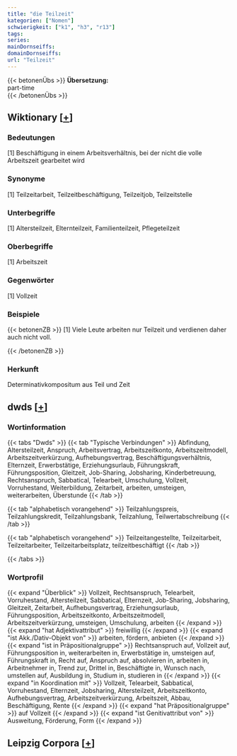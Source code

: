 ```yaml
---
title: "die Teilzeit"
kategorien: ["Nomen"]
schwierigkeit: ["k1", "h3", "r13"]
tags:
series:
mainDornseiffs:
domainDornseiffs:
url: "Teilzeit"
---
```


{{< betonenÜbs >}}
**Übersetzung:**  
part-time  
{{< /betonenÜbs >}}

## Wiktionary [[+](https://de.wiktionary.org/wiki/Teilzeit)]

### Bedeutungen
[1] Beschäftigung in einem Arbeitsverhältnis, bei der nicht die volle Arbeitszeit gearbeitet wird  

### Synonyme
[1] Teilzeitarbeit, Teilzeitbeschäftigung, Teilzeitjob, Teilzeitstelle  

### Unterbegriffe
[1] Altersteilzeit, Elternteilzeit, Familienteilzeit, Pflegeteilzeit  

### Oberbegriffe
[1] Arbeitszeit  

### Gegenwörter
[1] Vollzeit  

### Beispiele
{{< betonenZB >}}
[1] Viele Leute arbeiten nur Teilzeit und verdienen daher auch nicht voll.  

{{< /betonenZB >}}
### Herkunft
Determinativkompositum aus Teil und Zeit  



## dwds [[+](https://www.dwds.de/wb/Teilzeit)]

### Wortinformation
{{< tabs "Dwds" >}}
{{< tab "Typische Verbindungen" >}}
Abfindung, Altersteilzeit, Anspruch, Arbeitsvertrag, Arbeitszeitkonto, Arbeitszeitmodell, Arbeitszeitverkürzung, Aufhebungsvertrag, Beschäftigungsverhältnis, Elternzeit, Erwerbstätige, Erziehungsurlaub, Führungskraft, Führungsposition, Gleitzeit, Job-Sharing, Jobsharing, Kinderbetreuung, Rechtsanspruch, Sabbatical, Telearbeit, Umschulung, Vollzeit, Vorruhestand, Weiterbildung, Zeitarbeit, arbeiten, umsteigen, weiterarbeiten, Überstunde
{{< /tab >}}

{{< tab "alphabetisch vorangehend" >}}
Teilzahlungspreis, Teilzahlungskredit, Teilzahlungsbank, Teilzahlung, Teilwertabschreibung
{{< /tab >}}

{{< tab "alphabetisch vorangehend" >}}
Teilzeitangestellte, Teilzeitarbeit, Teilzeitarbeiter, Teilzeitarbeitsplatz, teilzeitbeschäftigt
{{< /tab >}}

{{< /tabs >}}

### Wortprofil
{{< expand "Überblick" >}} Vollzeit, Rechtsanspruch, Telearbeit, Vorruhestand, Altersteilzeit, Sabbatical, Elternzeit, Job-Sharing, Jobsharing, Gleitzeit, Zeitarbeit, Aufhebungsvertrag, Erziehungsurlaub, Führungsposition, Arbeitszeitkonto, Arbeitszeitmodell, Arbeitszeitverkürzung, umsteigen, Umschulung, arbeiten {{< /expand >}}
{{< expand "hat Adjektivattribut" >}} freiwillig {{< /expand >}}
{{< expand "ist Akk./Dativ-Objekt von" >}} arbeiten, fördern, anbieten {{< /expand >}}
{{< expand "ist in Präpositionalgruppe" >}} Rechtsanspruch auf, Vollzeit auf, Führungsposition in, weiterarbeiten in, Erwerbstätige in, umsteigen auf, Führungskraft in, Recht auf, Anspruch auf, absolvieren in, arbeiten in, Arbeitnehmer in, Trend zur, Drittel in, Beschäftigte in, Wunsch nach, umstellen auf, Ausbildung in, Studium in, studieren in {{< /expand >}}
{{< expand "in Koordination mit" >}} Vollzeit, Telearbeit, Sabbatical, Vorruhestand, Elternzeit, Jobsharing, Altersteilzeit, Arbeitszeitkonto, Aufhebungsvertrag, Arbeitszeitverkürzung, Arbeitszeit, Abbau, Beschäftigung, Rente {{< /expand >}}
{{< expand "hat Präpositionalgruppe" >}} auf Vollzeit {{< /expand >}}
{{< expand "ist Genitivattribut von" >}} Ausweitung, Förderung, Form {{< /expand >}}

## Leipzig Corpora [[+](https://corpora.uni-leipzig.de/en/res?word=Teilzeit&corpusId=deu_newscrawl-public_2018)]

